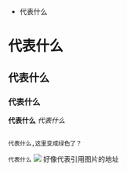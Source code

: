 - 代表什么
# 代表什么
## 代表什么
### 代表什么
**代表什么**
*代表什么*
```代表什么,是一种语言标识

```
`代表什么,这里变成绿色了？
`



`代表什么`
![](https://bugstack.cn/assets/images/middleware/guide-idea-plugin-1-04.png)  好像代表引用图片的地址
